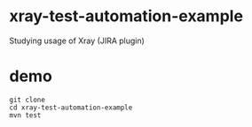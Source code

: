 # xray-test-automation-example
Studying usage of Xray (JIRA plugin)

# demo

```
git clone
cd xray-test-automation-example
mvn test
```